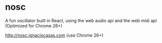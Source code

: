 # nosc
A fun oscillator built in React, using the web audio api and the web midi api (Optimized for Chrome 26+)

http://nosc.ignaciocasas.com (use Chrome 26+)
